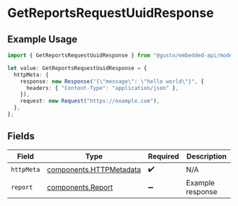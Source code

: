 # GetReportsRequestUuidResponse

## Example Usage

```typescript
import { GetReportsRequestUuidResponse } from "@gusto/embedded-api/models/operations/getreportsrequestuuid.js";

let value: GetReportsRequestUuidResponse = {
  httpMeta: {
    response: new Response("{\"message\": \"hello world\"}", {
      headers: { "Content-Type": "application/json" },
    }),
    request: new Request("https://example.com"),
  },
};
```

## Fields

| Field                                                              | Type                                                               | Required                                                           | Description                                                        |
| ------------------------------------------------------------------ | ------------------------------------------------------------------ | ------------------------------------------------------------------ | ------------------------------------------------------------------ |
| `httpMeta`                                                         | [components.HTTPMetadata](../../models/components/httpmetadata.md) | :heavy_check_mark:                                                 | N/A                                                                |
| `report`                                                           | [components.Report](../../models/components/report.md)             | :heavy_minus_sign:                                                 | Example response                                                   |